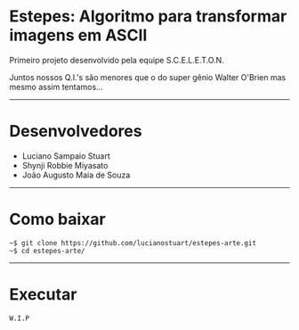 # Estepes: Algoritmo para transformar imagens em ASCII
Primeiro projeto desenvolvido pela equipe S.C.E.L.E.T.O.N.

Juntos nossos Q.I.'s são menores que o do super gênio Walter O'Brien mas mesmo assim tentamos...
___

# Desenvolvedores
- Luciano Sampaio Stuart
- Shynji Robbie Miyasato
- João Augusto Maia de Souza
___

# Como baixar
```
~$ git clone https://github.com/lucianostuart/estepes-arte.git
~$ cd estepes-arte/
```

___
# Executar

```
W.I.P
```
